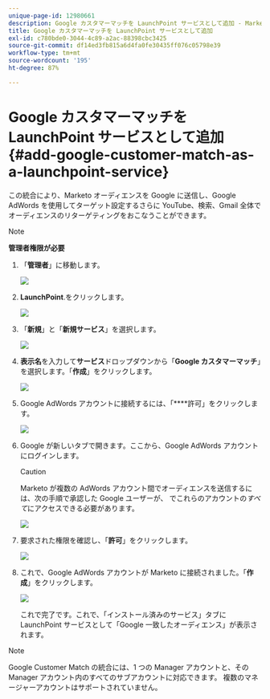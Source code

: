 ```yaml
---
unique-page-id: 12980661
description: Google カスタマーマッチを LaunchPoint サービスとして追加 - Marketo ドキュメント - 製品ドキュメント
title: Google カスタマーマッチを LaunchPoint サービスとして追加
exl-id: c780bde0-3044-4c89-a2ac-88398cbc3425
source-git-commit: df14ed3fb815a6d4fa0fe30435ff076c05798e39
workflow-type: tm+mt
source-wordcount: '195'
ht-degree: 87%

---
```


# Google カスタマーマッチを LaunchPoint サービスとして追加 {#add-google-customer-match-as-a-launchpoint-service}

この統合により、Marketo オーディエンスを Google に送信し、Google AdWords を使用してターゲット設定するさらに YouTube、検索、Gmail 全体でオーディエンスのリターゲティングをおこなうことができます。

>[!NOTE]
>
>**管理者権限が必要**

1. 「**管理者**」に移動します。

   ![](assets/admin.png)

1. **LaunchPoint**.をクリックします。

   ![](assets/image2014-12-5-14-3a35-3a27.png)

1. 「**新規**」と「**新規サービス**」を選択します。

   ![](assets/image2014-12-5-14-3a37-3a33.png)

1. **表示名**&#x200B;を入力して&#x200B;**サービス**&#x200B;ドロップダウンから「**Google カスタマーマッチ**」を選択します。「**作成**」をクリックします。

   ![](assets/chooseservice.png)

1. Google AdWords アカウントに接続するには、「****&#x200B;許可」をクリックします。

   ![](assets/authorizeaccount-1.png)

1. Google が新しいタブで開きます。ここから、Google AdWords アカウントにログインします。

   >[!CAUTION]
   >
   >Marketo が複数の AdWords アカウント間でオーディエンスを送信するには、次の手順で承認した Google ユーザーが、 でこれらのアカウントの&#x200B;_すべて_&#x200B;にアクセスできる必要があります。

   ![](assets/chooseaccount.png)

1. 要求された権限を確認し、「**許可**」をクリックします。

   ![](assets/reviewpermissions.png)

1. これで、Google AdWords アカウントが Marketo に接続されました。「**作成**」をクリックします。

   ![](assets/authorizesuccess.png)

   これで完了です。これで、「インストール済みのサービス」タブに LaunchPoint サービスとして「Google 一致したオーディエンス」が表示されます。

>[!NOTE]
>
>Google Customer Match の統合には、1 つの Manager アカウントと、その Manager アカウント内のすべてのサブアカウントに対応できます。 複数のマネージャーアカウントはサポートされていません。
